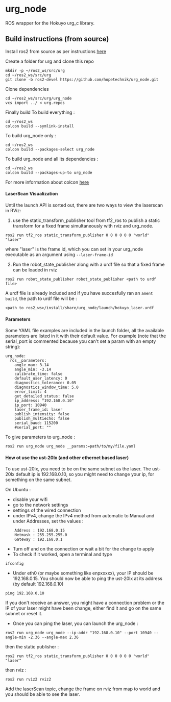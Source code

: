 urg_node
===================

ROS wrapper for the Hokuyo urg_c library.

## Build instructions (from source)
Install ros2 from source as per instructions [here](https://github.com/ros2/ros2/wiki/Linux-Development-Setup)

Create a folder for urg and clone this repo

```
mkdir -p ~/ros2_ws/src/urg
cd ~/ros2_ws/src/urg
git clone -b ros2-devel https://github.com/hopetechnik/urg_node.git
```
Clone dependencies
```
cd ~/ros2_ws/src/urg/urg_node
vcs import ../ < urg.repos
```

Finally build
To build everything :
```
cd ~/ros2_ws
colcon build --symlink-install
```

To build urg_node only :
```
cd ~/ros2_ws
colcon build --packages-select urg_node
```

To build urg_node and all its dependencies : 
```
cd ~/ros2_ws
colcon build --packages-up-to urg_node
```

For more information about colcon [here](https://media.readthedocs.org/pdf/colcon/latest/colcon.pdf)


#### LaserScan Visualization


Until the launch API is sorted out, there are two ways to view the laserscan in RViz:

1) use the static_transform_publisher tool from tf2_ros to publish a static transform for a fixed frame simultaneously with rviz and urg_node.

```
ros2 run tf2_ros static_transform_publisher 0 0 0 0 0 0 "world" "laser"
```

where "laser" is the frame id, which you can set in your urg_node executable as an argument using `--laser-frame-id`

2) Run the robot_state_publisher along with a urdf file so that a fixed frame can be loaded in rviz

```
ros2 run robot_state_publisher robot_state_publisher <path to urdf file>
```

A urdf file is already included and if you have succesfully ran an `ament build`, the path to urdf file will be :

```
<path to ros2_ws>/install/share/urg_node/launch/hokuyo_laser.urdf
```


#### Parameters

Some YAML file examples are included in the launch folder, all the available parameters are listed in it with their default value.
For example (note that the serial_port is commented because you can't set a param with an empty string):
```
urg_node:
  ros__parameters:
    angle_max: 3.14
    angle_min: -3.14
    calibrate_time: false
    default_user_latency: 0
    diagnostics_tolerance: 0.05
    diagnostics_window_time: 5.0
    error_limit: 4
    get_detailed_status: false
    ip_address: "192.168.0.10"
    ip_port: 10940
    laser_frame_id: laser
    publish_intensity: false
    publish_multiecho: false
    serial_baud: 115200
    #serial_port: ""
```

To give parameters to urg_node :
```
ros2 run urg_node urg_node __params:=path/to/my/file.yaml
```

#### How ot use the ust-20lx (and other ethernet based laser)

To use ust-20lx, you need to be on the same subnet as the laser.
The ust-20lx default ip is 192.168.0.10, so you might need to change your ip, for something on the same subnet. 

On Ubuntu :
- disable your wifi 
- go to the network settings 
- settings of the wired connection 
- under IPv4, change the IPv4 method from automatic to Manual and under Addresses, set the values :
```
    Address : 192.168.0.15
    Netmask : 255.255.255.0
    Gateway : 192.168.0.1
```
- Turn off and on the connection or wait a bit for the change to apply
- To check if it worked, open a terminal and type
```
ifconfig
```

- Under eth0 (or maybe something like enpxxxxx), your IP should be 192.168.0.15.
You should now be able to ping the ust-20lx at its address (by default 192.168.0.10)
```
ping 192.168.0.10
```
If you don't receive an answer, you might have a connection problem or the IP of your laser might have been change, either find it and go on the same subnet or reset it.

- Once you can ping the laser, you can launch the urg_node :
```
ros2 run urg_node urg_node --ip-addr "192.168.0.10" --port 10940 --angle-min -2.36 --angle-max 2.36
```

then the static publisher :
```
ros2 run tf2_ros static_transform_publisher 0 0 0 0 0 0 "world" "laser"
```

then rviz :
```
ros2 run rviz2 rviz2
```

Add the laserScan topic, change the frame on rviz from map to world and you should be able to see the laser.
